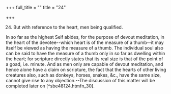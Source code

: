 +++
full_title = ""
title = "24"

+++


24. But with reference to the heart, men being qualified.

In so far as the highest Self abides, for the purpose of devout meditation, in the heart of the devotee--which heart is of the measure of a thumb--it may itself be viewed as having the measure of a thumb. The individual soul also can be said to have the measure of a thumb only in so far as dwelling within the heart; for scripture directly states that its real size is that of the point of a goad, i.e. minute. And as men only are capable of devout meditation, and hence alone have a claim on scripture, the fact that the hearts of other living creatures also, such as donkeys, horses, snakes, &c., have the same size, cannot give rise to any objection.--The discussion of this matter will be completed later on  [^sbe48124.htmfn_30].

